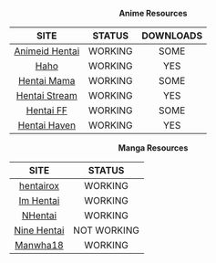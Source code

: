 <div align="center">

**Anime Resources**

| SITE                                      | STATUS  | DOWNLOADS |
|:-----------------------------------------:|:-------:|:---------:|
| [Animeid Hentai](https://animeidhentai.com) | WORKING | SOME |
| [Haho](https://haho.moe)                  | WORKING | YES  |
| [Hentai Mama](https://hentaimama.io)       | WORKING | SOME |
| [Hentai Stream](https://hentaistream.com)  | WORKING | YES  |
| [Hentai FF](https://hentaiff.com)          | WORKING | SOME |
| [Hentai Haven](https://hentaihaven.xxx)    | WORKING | YES |

**Manga Resources**

| SITE                                      | STATUS  |
|:-----------------------------------------:|:-------:|
| [hentairox](https://hentairox.com)        | WORKING |
| [Im Hentai](https://imhentai.xxx)         | WORKING |
| [NHentai](https://nhentai.net)            | WORKING |
| [Nine Hentai](https://ninehentai.net)     | NOT WORKING |
| [Manwha18](https://manhwa18.cc)           | WORKING |
